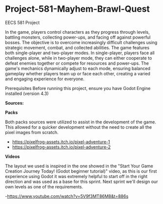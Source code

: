 # Project-581-Mayhem-Brawl-Quest
EECS 581 Project

In the game, players control characters as they progress through levels, battling monsters, collecting power-ups, and facing off against powerful bosses. The objective is to overcome increasingly difficult challenges using strategic movement, combat, and collected abilities. The game features both single-player and two-player modes. In single-player, players face all challenges alone, while in two-player mode, they can either cooperate to defeat enemies together or compete for resources and power-ups. The game's mechanics dynamically adjust to each mode, ensuring balanced gameplay whether players team up or face each other, creating a varied and engaging experience for everyone.

Prerequisites Before running this project, ensure you have Godot Engine installed  (version 4.3)

**Sources:**

**Packs**

Both packs sources were utilized to assist in the development of the game. This allowed for a quicker development without the need to create all the pixel images from scratch.
- https://pixelfrog-assets.itch.io/pixel-adventure-1
- https://pixelfrog-assets.itch.io/pixel-adventure-2


**Videos**

  The layout we used is inspired in the one showed in the "Start Your Game Creation Journey Today! (Godot beginner tutorial)" video, as this is our first experience using Godot it was extremely helpful to start off in the right direction and was used as a base for this sprint. Next sprint we'll design our own levels as one of the requirements.
  
  -https://www.youtube.com/watch?v=5V9f3MT86M8&t=886s

